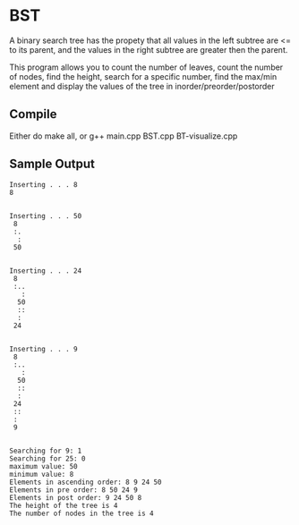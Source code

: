 # BST

A binary search tree has the propety that all values in the left subtree are <= to its parent, and the values in the right subtree are greater then the parent. 

This program allows you to count the number of leaves, count the number of nodes, find the height, search for a specific number, find the max/min element and display the values of the tree in inorder/preorder/postorder 

## Compile

Either do make all, or g++ main.cpp BST.cpp BT-visualize.cpp

## Sample Output
```
Inserting . . . 8
8


Inserting . . . 50
 8 
 :.
  :
 50


Inserting . . . 24
 8  
 :..
   :
  50
  ::
  : 
 24 


Inserting . . . 9
 8  
 :..
   :
  50
  ::
  : 
 24 
 :: 
 :  
 9  


Searching for 9: 1
Searching for 25: 0
maximum value: 50
minimum value: 8
Elements in ascending order: 8 9 24 50
Elements in pre order: 8 50 24 9
Elements in post order: 9 24 50 8
The height of the tree is 4 
The number of nodes in the tree is 4 

```

